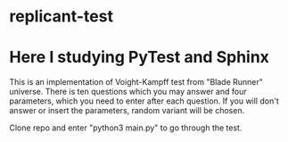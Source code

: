# replicant-test
Here I studying PyTest and Sphinx
=================================

This is an implementation of Voight-Kampff test from "Blade Runner" universe.
There is ten questions which you may answer and four parameters, which you need to enter after each question.
If you will don't answer or insert the parameters, random variant will be chosen.

Clone repo and enter "python3 main.py" to go through the test.
